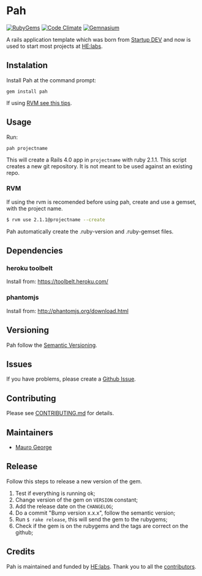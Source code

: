 # Pah
[![RubyGems][gem_version_badge]][ruby_gems]
[![Code Climate][code_climate_badge]][code_climate]
[![Gemnasium][gemnasium_badge]][gemnasium]

A rails application template which was born from [Startup DEV][startupdev] and now is used to start most projects at [HE:labs][helabs].

## Instalation

Install Pah at the command prompt:

    gem install pah

If using [RVM see this tips](https://github.com/Helabs/pah/wiki/Using-Pah-with-RVM).

## Usage

Run:

    pah projectname

This will create a Rails 4.0 app in `projectname` with ruby 2.1.1. This script creates a new git repository. It is not meant to be used against an existing repo.

### RVM

If using the rvm is recomended before using pah, create and use a gemset, with the project name.

```bash
$ rvm use 2.1.1@projectname --create
```

Pah automatically create the .ruby-version and .ruby-gemset files.

## Dependencies

### heroku toolbelt

Install from: https://toolbelt.heroku.com/

### phantomjs

Install from: http://phantomjs.org/download.html

## Versioning

Pah follow the [Semantic Versioning](http://semver.org/).

## Issues

If you have problems, please create a [Github Issue](https://github.com/Helabs/pah/issues).

## Contributing

Please see [CONTRIBUTING.md](https://github.com/Helabs/pah/blob/master/CONTRIBUTING.md) for details.

## Maintainers

- [Mauro George](https://github.com/maurogeorge)

## Release

Follow this steps to release a new version of the gem.

1. Test if everything is running ok;
1. Change version of the gem on `VERSION` constant;
1. Add the release date on the `CHANGELOG`;
1. Do a commit "Bump version x.x.x", follow the semantic version;
1. Run `$ rake release`, this will send the gem to the rubygems;
1. Check if the gem is on the rubygems and the tags are correct on the github;

## Credits

Pah is maintained and funded by [HE:labs](http://helabs.com.br/opensource/).
Thank you to all the [contributors](https://github.com/Helabs/pah/graphs/contributors).

[startupdev]: http://startupdev.com.br
[helabs]: http://helabs.com.br
[gem_version_badge]: https://badge.fury.io/rb/pah.png
[ruby_gems]: http://rubygems.org/gems/pah
[code_climate]: https://codeclimate.com/github/Helabs/pah
[code_climate_badge]: https://codeclimate.com/github/Helabs/pah.png
[gemnasium]: https://gemnasium.com/Helabs/pah
[gemnasium_badge]: https://gemnasium.com/Helabs/pah.png

